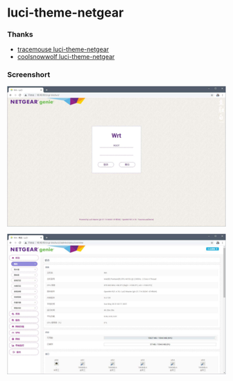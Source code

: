 # luci-theme-netgear

### Thanks
- [tracemouse luci-theme-netgear](https://github.com/tracemouse/luci-theme-netgear)
- [coolsnowwolf luci-theme-netgear](https://github.com/coolsnowwolf/lede/tree/master/package/lean/luci-theme-netgear)


### Screenshort

![image](/screen/01.jpg)

![image](/screen/02.jpg)


